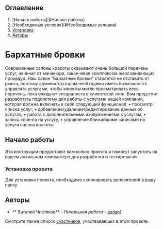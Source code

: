 ## Оглавление
1. [Начало работы](#Начало работы)
2. [Необходимые условия](#Необходимые условия)
3. [Установка](#Установка)
4. [Авторы](#Авторы)

# Бархатные бровки

Современные салоны красоты оказывают очень большой перечень услуг, начиная от маникюра, заканчивая комплексом омолаживающих процедур. Наш салон “Бархатные бровки” старается не отставать от рынка, поэтому администраторам необходимо иметь возможность управлять услугами, чтобы клиенты могли просматривать весь перечень, пока ожидают специалиста в клиентской зоне.
Вам предстоит разработать подсистему для работы с услугами нашей компании, которая должна включать в себя следующий функционал:
• просмотр списка услуг,
• добавление/удаление/редактирование данных об услугах,
• работа с дополнительными изображениями к услугам,
• запись клиента на услугу,
• управление ближайшими записями на услуги салона красоты.


## Начало работы

Эти инструкции предоставят вам копию проекта и помогут запустить на вашем локальном компьютере для разработки и тестирования.

### Установка проекта

Для установки проекта, необходимо склонировать репозиторий в вашу папку

## Авторы

* ** Виталий Чистяков** - *Начальная работа* - [zadan1](https://github.com/MOLOKOCOC/zadan1.git)

Смотрите также список [участников](https://github.com/MOLOKOCOC), участвовавших в этом проекте.
